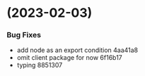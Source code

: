 #  (2023-02-03)


### Bug Fixes

* add node as an export condition 4aa41a8
* omit client package for now 6f16b17
* typing 8851307



